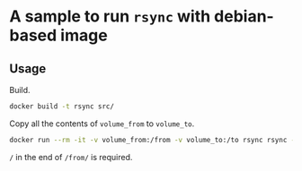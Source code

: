 # A sample to run `rsync` with debian-based image

## Usage

Build.

```zsh
docker build -t rsync src/
```

Copy all the contents of `volume_from` to `volume_to`.

```zsh
docker run --rm -it -v volume_from:/from -v volume_to:/to rsync rsync -arv /from/ /to
```

`/` in the end of `/from/` is required.
